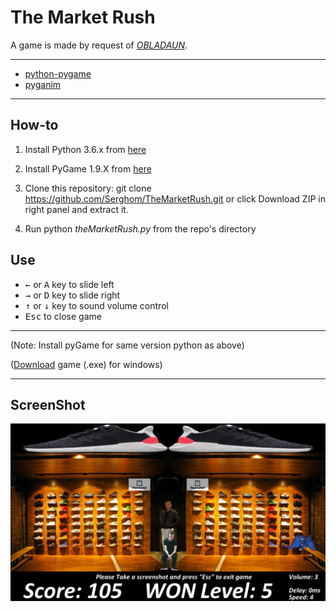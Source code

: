 # The Market Rush
A game is made by request of *[OBLADAUN](https://vk.com/obladaun)*. 
***
 * [python-pygame](https://www.pygame.org/news)
 * [pyganim](https://inventwithpython.com/pyganim/)
***
How-to
------
1. Install Python 3.6.x from [here](https://www.python.org/downloads/)

2. Install PyGame 1.9.X from [here](http://www.pygame.org/download.shtml)

3. Clone this repository: git clone https://github.com/Serghom/TheMarketRush.git 
or click Download ZIP in right panel and extract it.

4. Run python *theMarketRush.py* from the repo's directory

Use
------
* <kbd>&larr;</kbd> or <kbd>A</kbd> key to slide left
* <kbd>&rarr;</kbd> or <kbd>D</kbd> key to slide right
* <kbd>&uarr;</kbd> or <kbd>&darr;</kbd> key to sound volume control
* <kbd>Esc</kbd> to close game
***
(Note: Install pyGame for same version python as above)

([Download](http://rgho.st/6jCmhn5MH) game (.exe) for windows)
***

ScreenShot
------
![The Market Rush](themarket.jpg)
